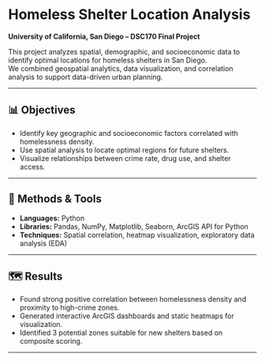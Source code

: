 # Homeless Shelter Location Analysis
**University of California, San Diego – DSC170 Final Project**

This project analyzes spatial, demographic, and socioeconomic data to identify optimal locations for homeless shelters in San Diego.  
We combined geospatial analytics, data visualization, and correlation analysis to support data-driven urban planning.

---

## 📊 Objectives
- Identify key geographic and socioeconomic factors correlated with homelessness density.
- Use spatial analysis to locate optimal regions for future shelters.
- Visualize relationships between crime rate, drug use, and shelter access.

---

## 🧠 Methods & Tools
- **Languages:** Python  
- **Libraries:** Pandas, NumPy, Matplotlib, Seaborn, ArcGIS API for Python  
- **Techniques:** Spatial correlation, heatmap visualization, exploratory data analysis (EDA)

---

## 🗺️ Results
- Found strong positive correlation between homelessness density and proximity to high-crime zones.
- Generated interactive ArcGIS dashboards and static heatmaps for visualization.
- Identified 3 potential zones suitable for new shelters based on composite scoring.

---
